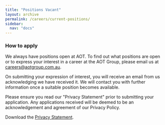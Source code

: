 ```yaml
---
title: "Positions Vacant"
layout: archive
permalink: /careers/current-positions/
sidebar:
  nav: "docs"
---
```


### How to apply

We always have positions open at AOT.  To find out what positions are open or to express your interest in a career at the AOT Group, please email us at [careers@aotgroup.com.au](mailto:careers@aotgroup.com.au).

On submitting your expression of interest, you will receive an email from us acknowledging we have received it. We will contact you with further information once a suitable position becomes available.

Please ensure you read our "Privacy Statement" prior to submitting your application. Any applications received will be deemed to be an acknowledgement and agreement of our Privacy Policy.

Download the [Privacy Statement](/_pages/operating-divisions/privacy_statement.pdf/). 